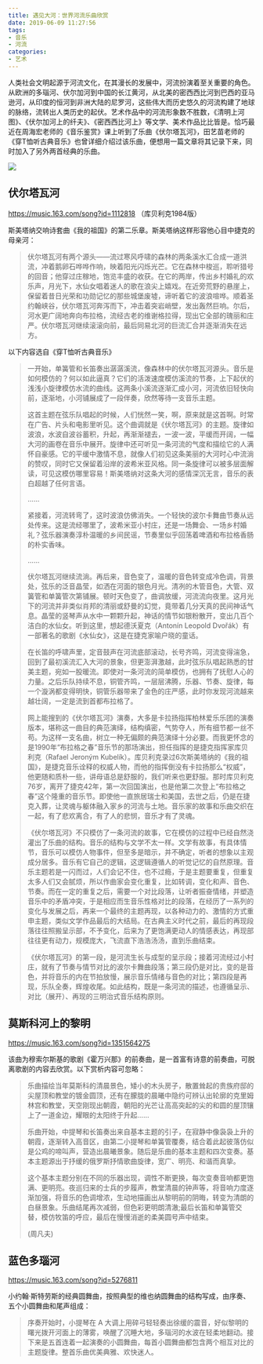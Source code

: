 ```yaml
---
title: 遇见大河：世界河流乐曲欣赏
date: 2019-06-09 11:27:56
tags:
- 音乐
- 河流
categories:
- 艺术
---
```


人类社会文明起源于河流文化，在其漫长的发展中，河流扮演着至关重要的角色。从欧洲的多瑙河、伏尔加河到中国的长江黄河，从北美的密西西比河到巴西的亚马逊河，从印度的恒河到非洲大陆的尼罗河，这些伟大而历史悠久的河流构建了地球的脉络，流转出人类历史的起伏。艺术作品中的河流形象数不胜数，《清明上河图》、《伏尔加河上的纤夫》、《密西西比河上》等文学、美术作品比比皆是。恰巧最近在周海宏老师的《音乐鉴赏》课上听到了乐曲《伏尔塔瓦河》，田艺苗老师的《穿T恤听古典音乐》也曾详细介绍过该乐曲，便想用一篇文章将其记录下来，同时加入了另外两首经典的乐曲。

![](https://upload.wikimedia.org/wikipedia/commons/thumb/a/ae/Ilia_Efimovich_Repin_%281844-1930%29_-_Volga_Boatmen_%281870-1873%29.jpg/1920px-Ilia_Efimovich_Repin_%281844-1930%29_-_Volga_Boatmen_%281870-1873%29.jpg)

## 伏尔塔瓦河

https://music.163.com/song?id=1112818 
（库贝利克1984版）

斯美塔纳交响诗套曲《我的祖国》的第二乐章。斯美塔纳这样形容他心目中捷克的母亲河：

>  伏尔塔瓦河有两个源头——流过寒风呼啸的森林的两条溪水汇合成一道洪流，冲着鹅卵石哗哗作响，映着阳光闪烁光芒。它在森林中梭巡，聆听猎号的回音；他穿过庄稼地，饱览丰盛的收获。在它的两岸，传出乡村婚礼的欢乐声，月光下，水仙女唱着迷人的歌在浪尖上嬉戏。在近旁荒野的悬崖上，保留着昔日光荣和功勋记忆的那些城堡废墟，谛听着它的波浪喧哗。顺着圣约翰峡谷，伏尔塔瓦河奔泻而下，冲击着突岩峭壁，发出轰然巨响。尔后，河水更广阔地奔向布拉格，流经古老的维谢格拉得，现出它全部的瑰丽和庄严。伏尔塔瓦河继续滚滚向前，最后同易北河的巨流汇合并逐渐消失在远方。

以下内容选自《穿T恤听古典音乐》

> 一开始，单簧管和长笛奏出潺潺溪流，像森林中的伏尔塔瓦河源头。音乐是如何模仿的？何以如此逼真？它们的活泼速度模仿溪流的节奏，上下起伏的浅浅小旋律模仿水流的曲线。这两条小溪流逐渐汇成小河，河流依旧轻快向前，逐渐地，小河铺展成了一段伴奏，欣然等待一支音乐主题。
>
> 这首主题在弦乐队唱起的时候，人们恍然一笑，啊，原来就是这首啊。时常在广告、片头和电影里听见。这个曲调就是《伏尔塔瓦河》的主题。旋律如波浪，水波自波谷蓄积，升起，再渐渐褪去，一波一波，平缓而开阔，一幅大河的画卷在音乐中展开。旋律中还可听见一条河流的气度和描绘它的人满怀自豪感。它的平缓中激情不息，就像人们初见这条美丽的大河时心中流淌的赞叹，同时它又保留着沿岸的波希米亚风格。同一条旋律可以被多层面解读，可见这模仿哪里容易！斯美塔纳对这条大河的感情深沉无言，音乐的表白超越了任何言语。
>
> ......
>
> 紧接着，河流转弯了，这时波浪仿佛消失。一个轻快的波尔卡舞曲节奏从远处传来。这是流经哪里了，波希米亚小村庄，还是一场舞会、一场乡村婚礼？弦乐器演奏淳朴温暖的乡间民谣，节奏里似乎回荡着啤酒和布拉格香肠的朴实香味。
>
> ......
>
> 伏尔塔瓦河继续流淌。再后来，音色变了，温暖的音色转变成冷色调，背景处，弦乐的泛音晶莹，如洒在河面的银色月光。清冽的木管音色，大管、双簧管和单簧管次第铺展。顿时天色变了，曲调放缓，河流流向夜里。这月光下的河流并非类似肖邦的清丽或舒曼的幻觉，竟带着几分天真的民间神话气息。晶莹的竖琴声从水中一颗颗升起，神话的情节如银粉散开，变出几百个洁白的水仙女。听到这里，想起德沃夏克（Antonín Leopold Dvořák）有一部著名的歌剧《水仙女》，这是在捷克家喻户晓的童话。
>
> 在长笛的呼啸声里，定音鼓声在河流底部滚动，长号齐鸣，河流变得湍急，回到了最初溪流汇入大河的景象，但更澎湃激越，此时弦乐队唱起熟悉的甘美主题，宛如一股暖流。即使对一条河流的简单模仿，也拥有了抚慰人心的力量。之后乐队持续不息，铜管齐鸣，一层层沸腾，乐器、节奏、旋律，每一个漩涡都变得明快，铜管乐器带来了金色的庄严感，此时你发现河流越来越壮阔，一定是流到首都布拉格了。
>
> 网上能搜到的《伏尔塔瓦河》演奏，大多是卡拉扬指挥柏林爱乐乐团的演奏版本，堪称这一曲目的典范演绎，结构缜密，气势夺人，所有细节都一丝不苟。为这样一支名曲，树立一种无偏颇的典范演绎十分必要。而我更怀念的是1990年“布拉格之春”音乐节的那场演出，担任指挥的是捷克指挥家库贝利克（Rafael Jeroným Kubelík）。库贝利克录过6次斯美塔纳的《我的祖国》，是捷克音乐诠释的权威人物，而他的指挥倒没有卡拉扬那么“权威”，他更随和质朴一些，讲母语总是舒服的，我们听来也更舒服。那时库贝利克76岁，离开了捷克42年，第一次回国演出，也是他第二次登上“布拉格之春”这个隆重的音乐节。即使他一直旅居瑞士和美国，去世之后，仍是在捷克入葬，让灵魂与躯体融入家乡的河流与土地。音乐家的故事和乐曲交织在一起，有了悲欢离合，有了人的悲悯，音乐才有了灵魂。
>
> 《伏尔塔瓦河》不只模仿了一条河流的故事，它在模仿的过程中已经自然浇灌出了乐曲的结构。音乐的结构与文学不太一样。文学有故事，有具体情节，音乐可以模仿人物事件，但至多是暗示，并不确定，听者的想象以主观成分居多。音乐有它自己的逻辑，这逻辑遵循人的听觉记忆的自然原理。音乐主题若是一闪而过，人们会记不住，也不过瘾，于是主题要重复，但重复太多人们又会腻烦，所以作曲家会变化重复，比如转调，变化和声、音色、节奏。而在一定的重复之后，需要一个对比段落，让听者振奋情绪，并塑造音乐中的矛盾冲突，于是相应而生音乐性格对比的段落，在经历了一系列的变化与发展之后，再来一个最终的主题再现，以各种动力的、激情的方式重申主题，类似文学作品最后的大结局。在古典主义时代之前，最后的再现段落往往照搬呈示部，不予变化，后来为了更饱满更动人的情感表达，再现部往往更有动力，规模庞大，飞流直下浩浩汤汤，直到乐曲结束。
>
> 《伏尔塔瓦河》的第一段，是河流生长与成型的呈示段；接着河流经过小村庄，就有了节奏与情节对比的波尔卡舞曲段落；第三段仍是对比，变的是音色，并将音乐的内在节拍放慢，展示音乐情绪与音色的对比；第四段是再现，乐队全奏，辉煌收尾。如此结构，既是一条河流的描述，也遵循呈示、对比（展开）、再现的三明治式音乐结构原则。

## 莫斯科河上的黎明

https://music.163.com/song?id=1351564275

该曲为穆索尔斯基的歌剧《霍万兴那》的前奏曲，是一首富有诗意的前奏曲，可脱离歌剧的内容去欣赏。以下赏析内容可忽略：

> 乐曲描绘当年莫斯科的清晨景色，矮小的木头房子，散置耸起的贵族府邸的尖屋顶和教堂的镀金圆顶，还有在朦胧的晨曦中隐约可辨认出轮廓的克里姆林宫和教堂，天空刚现出朝霞，朝阳的光芒让高高突起的尖的和圆的屋顶镶上了一道金边，耀眼的太阳终于升起……
>
> 乐曲开始，中提琴和长笛奏出来自基本主题的引子，在寂静中像袅袅上升的朝霞，逐渐转入高音区，由第二小提琴和单簧管覆奏，结合着此起彼落仿似是公鸡的啼叫声，营造出晨曦景象。随后是乐曲的基本主题和四次变奏。基本主题源出于抒缓的俄罗斯抒情歌曲旋律，宽广、明亮、和谐而真挚。
>
> 这个基本主题分别在不同的乐器出现，调性不断更换，每次变奏音响都更饱满、更明亮。夜巡归来的士兵的步履声，教堂清晨的钟声等，将音响力度逐渐加强，将音乐的色调增浓，生动地描画出从黎明前的阴晦，转变为清朗的白昼景象。乐曲结尾再次减弱，但色彩更明朗清澈;最后长笛和单簧管交替，模仿牧笛的呼应，最后在慢慢消逝的柔美圆号声中结束。
>
> (周凡夫)


## 蓝色多瑙河

https://music.163.com/song?id=5276811

小约翰·斯特劳斯的经典圆舞曲，按照典型的维也纳圆舞曲的结构写成，由序奏、五个小圆舞曲和尾声组成：

> 序奏开始时，小提琴在 A 大调上用碎弓轻轻奏出徐缓的震音，好似黎明的曙光拨开河面上的薄雾，唤醒了沉睡大地，多瑙河的水波在轻柔地翻动。接下来是五首连着一起演奏的小圆舞曲，每首小圆舞曲都包含两个相互对比的主题旋律。整首乐曲优美典雅、欢快迷人。


